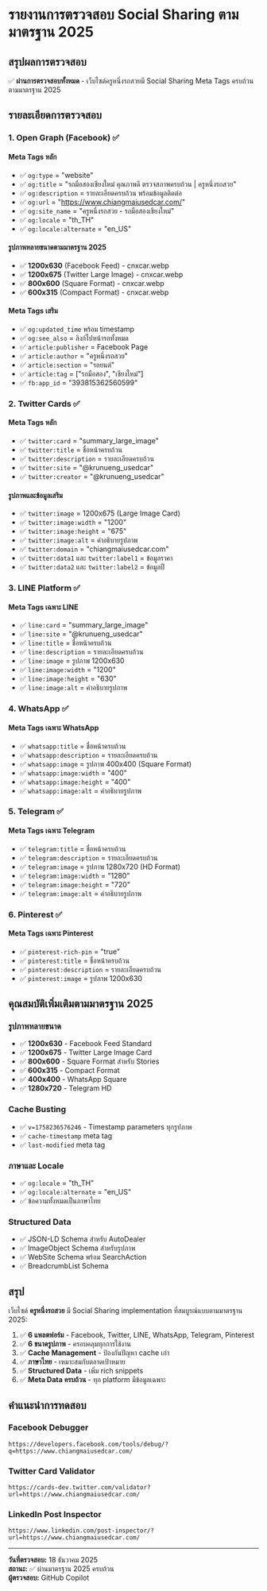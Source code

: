 # รายงานการตรวจสอบ Social Sharing ตามมาตรฐาน 2025

## สรุปผลการตรวจสอบ

✅ **ผ่านการตรวจสอบทั้งหมด** - เว็บไซต์ครูหนึ่งรถสวยมี Social Sharing Meta Tags ครบถ้วนตามมาตรฐาน 2025

## รายละเอียดการตรวจสอบ

### 1. Open Graph (Facebook) ✅

#### Meta Tags หลัก

- ✅ `og:type` = "website"
- ✅ `og:title` = "รถมือสองเชียงใหม่ คุณภาพดี ตรวจสภาพครบถ้วน | ครูหนึ่งรถสวย"
- ✅ `og:description` = รายละเอียดครบถ้วน พร้อมข้อมูลติดต่อ
- ✅ `og:url` = "https://www.chiangmaiusedcar.com/"
- ✅ `og:site_name` = "ครูหนึ่งรถสวย - รถมือสองเชียงใหม่"
- ✅ `og:locale` = "th_TH"
- ✅ `og:locale:alternate` = "en_US"

#### รูปภาพหลายขนาดตามมาตรฐาน 2025

- ✅ **1200x630** (Facebook Feed) - cnxcar.webp
- ✅ **1200x675** (Twitter Large Image) - cnxcar.webp
- ✅ **800x600** (Square Format) - cnxcar.webp
- ✅ **600x315** (Compact Format) - cnxcar.webp

#### Meta Tags เสริม

- ✅ `og:updated_time` พร้อม timestamp
- ✅ `og:see_also` = ลิงก์ไปหน้ารถทั้งหมด
- ✅ `article:publisher` = Facebook Page
- ✅ `article:author` = "ครูหนึ่งรถสวย"
- ✅ `article:section` = "รถยนต์"
- ✅ `article:tag` = ["รถมือสอง", "เชียงใหม่"]
- ✅ `fb:app_id` = "393815362560599"

### 2. Twitter Cards ✅

#### Meta Tags หลัก

- ✅ `twitter:card` = "summary_large_image"
- ✅ `twitter:title` = ชื่อหน้าครบถ้วน
- ✅ `twitter:description` = รายละเอียดครบถ้วน
- ✅ `twitter:site` = "@krunueng_usedcar"
- ✅ `twitter:creator` = "@krunueng_usedcar"

#### รูปภาพและข้อมูลเสริม

- ✅ `twitter:image` = 1200x675 (Large Image Card)
- ✅ `twitter:image:width` = "1200"
- ✅ `twitter:image:height` = "675"
- ✅ `twitter:image:alt` = คำอธิบายรูปภาพ
- ✅ `twitter:domain` = "chiangmaiusedcar.com"
- ✅ `twitter:data1` และ `twitter:label1` = ข้อมูลราคา
- ✅ `twitter:data2` และ `twitter:label2` = ข้อมูลปี

### 3. LINE Platform ✅

#### Meta Tags เฉพาะ LINE

- ✅ `line:card` = "summary_large_image"
- ✅ `line:site` = "@krunueng_usedcar"
- ✅ `line:title` = ชื่อหน้าครบถ้วน
- ✅ `line:description` = รายละเอียดครบถ้วน
- ✅ `line:image` = รูปภาพ 1200x630
- ✅ `line:image:width` = "1200"
- ✅ `line:image:height` = "630"
- ✅ `line:image:alt` = คำอธิบายรูปภาพ

### 4. WhatsApp ✅

#### Meta Tags เฉพาะ WhatsApp

- ✅ `whatsapp:title` = ชื่อหน้าครบถ้วน
- ✅ `whatsapp:description` = รายละเอียดครบถ้วน
- ✅ `whatsapp:image` = รูปภาพ 400x400 (Square Format)
- ✅ `whatsapp:image:width` = "400"
- ✅ `whatsapp:image:height` = "400"
- ✅ `whatsapp:image:alt` = คำอธิบายรูปภาพ

### 5. Telegram ✅

#### Meta Tags เฉพาะ Telegram

- ✅ `telegram:title` = ชื่อหน้าครบถ้วน
- ✅ `telegram:description` = รายละเอียดครบถ้วน
- ✅ `telegram:image` = รูปภาพ 1280x720 (HD Format)
- ✅ `telegram:image:width` = "1280"
- ✅ `telegram:image:height` = "720"
- ✅ `telegram:image:alt` = คำอธิบายรูปภาพ

### 6. Pinterest ✅

#### Meta Tags เฉพาะ Pinterest

- ✅ `pinterest-rich-pin` = "true"
- ✅ `pinterest:title` = ชื่อหน้าครบถ้วน
- ✅ `pinterest:description` = รายละเอียดครบถ้วน
- ✅ `pinterest:image` = รูปภาพ 1200x630

## คุณสมบัติเพิ่มเติมตามมาตรฐาน 2025

### รูปภาพหลายขนาด

- ✅ **1200x630** - Facebook Feed Standard
- ✅ **1200x675** - Twitter Large Image Card
- ✅ **800x600** - Square Format สำหรับ Stories
- ✅ **600x315** - Compact Format
- ✅ **400x400** - WhatsApp Square
- ✅ **1280x720** - Telegram HD

### Cache Busting

- ✅ `v=1758236576246` - Timestamp parameters ทุกรูปภาพ
- ✅ `cache-timestamp` meta tag
- ✅ `last-modified` meta tag

### ภาษาและ Locale

- ✅ `og:locale` = "th_TH"
- ✅ `og:locale:alternate` = "en_US"
- ✅ ข้อความทั้งหมดเป็นภาษาไทย

### Structured Data

- ✅ JSON-LD Schema สำหรับ AutoDealer
- ✅ ImageObject Schema สำหรับรูปภาพ
- ✅ WebSite Schema พร้อม SearchAction
- ✅ BreadcrumbList Schema

## สรุป

เว็บไซต์ **ครูหนึ่งรถสวย** มี Social Sharing implementation ที่สมบูรณ์แบบตามมาตรฐาน 2025:

1. ✅ **6 แพลตฟอร์ม** - Facebook, Twitter, LINE, WhatsApp, Telegram, Pinterest
2. ✅ **6 ขนาดรูปภาพ** - ครอบคลุมทุกการใช้งาน
3. ✅ **Cache Management** - ป้องกันปัญหา cache เก่า
4. ✅ **ภาษาไทย** - เหมาะสมกับตลาดเป้าหมาย
5. ✅ **Structured Data** - เพิ่ม rich snippets
6. ✅ **Meta Data ครบถ้วน** - ทุก platform มีข้อมูลเฉพาะ

## คำแนะนำการทดสอบ

### Facebook Debugger

```
https://developers.facebook.com/tools/debug/?q=https://www.chiangmaiusedcar.com/
```

### Twitter Card Validator

```
https://cards-dev.twitter.com/validator?url=https://www.chiangmaiusedcar.com/
```

### LinkedIn Post Inspector

```
https://www.linkedin.com/post-inspector/?url=https://www.chiangmaiusedcar.com/
```

---

**วันที่ตรวจสอบ:** 18 ธันวาคม 2025  
**สถานะ:** ✅ ผ่านมาตรฐาน 2025 ครบถ้วน  
**ผู้ตรวจสอบ:** GitHub Copilot
